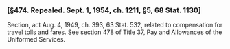 ### [§474. Repealed. Sept. 1, 1954, ch. 1211, §5, 68 Stat. 1130] ###

Section, act Aug. 4, 1949, ch. 393, 63 Stat. 532, related to compensation for travel tolls and fares. See section 478 of Title 37, Pay and Allowances of the Uniformed Services.